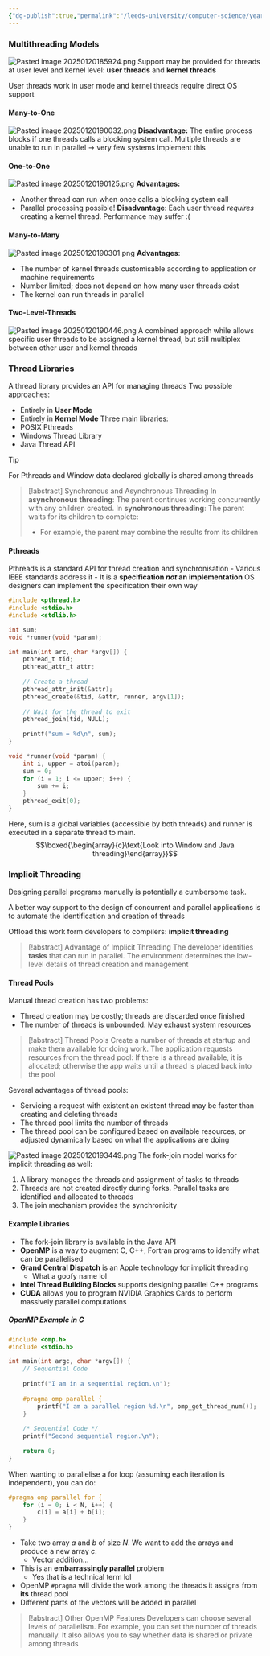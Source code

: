 ```yaml
---
{"dg-publish":true,"permalink":"/leeds-university/computer-science/year-2/operating-systems/revision/w6-threads-and-concurrency/p3-libraries-for-multithreading/"}
---
```



### Multithreading Models
![Pasted image 20250120185924.png](/img/user/Leeds%20University/Computer%20Science/Year%202/Operating%20Systems/Revision/images/Pasted%20image%2020250120185924.png)
Support may be provided for threads at user level and kernel level: **user threads** and **kernel threads**

User threads work in user mode and kernel threads require direct OS support
#### Many-to-One
![Pasted image 20250120190032.png](/img/user/Leeds%20University/Computer%20Science/Year%202/Operating%20Systems/Revision/images/Pasted%20image%2020250120190032.png)
**Disadvantage:** The entire process blocks if one threads calls a blocking system call. Multiple threads are unable to run in parallel $\rightarrow$ very few systems implement this
#### One-to-One
![Pasted image 20250120190125.png](/img/user/Leeds%20University/Computer%20Science/Year%202/Operating%20Systems/Revision/images/Pasted%20image%2020250120190125.png)
**Advantages:** 
- Another thread can run when once calls a blocking system call
- Parallel processing possible!
**Disadvantage**: Each user thread *requires* creating a kernel thread. Performance may suffer :(
#### Many-to-Many
![Pasted image 20250120190301.png](/img/user/Leeds%20University/Computer%20Science/Year%202/Operating%20Systems/Revision/images/Pasted%20image%2020250120190301.png)
**Advantages**: 
- The number of kernel threads customisable according to application or machine requirements
- Number limited; does not depend on how many user threads exist
- The kernel can run threads in parallel
#### Two-Level-Threads
![Pasted image 20250120190446.png](/img/user/Leeds%20University/Computer%20Science/Year%202/Operating%20Systems/Revision/images/Pasted%20image%2020250120190446.png)
A combined approach while allows specific user threads to be assigned a kernel thread, but still multiplex between other user and kernel threads
### Thread Libraries
A thread library provides an API for managing threads
Two possible approaches:
- Entirely in **User Mode**
- Entirely in **Kernel Mode**
Three main libraries:
- POSIX Pthreads
- Windows Thread Library
- Java Thread API
>[!tip] 
>For Pthreads and Window data declared globally is shared among threads

>[!abstract] Synchronous and Asynchronous Threading
>In **asynchronous threading**: The parent continues working concurrently with any children created.
>In **synchronous threading**: The parent waits for its children to complete:
>	- For example, the parent may combine the results from its children

#### Pthreads
Pthreads is a standard API for thread creation and synchronisation
	- Various IEEE standards address it
	- It is a **specification *not* an implementation**
OS designers can implement the specification their own way
```c
#include <pthread.h>
#include <stdio.h>
#include <stdlib.h>

int sum;
void *runner(void *param);

int main(int arc, char *argv[]) {
	pthread_t tid;
	pthread_attr_t attr;
	
	// Create a thread
	pthread_attr_init(&attr);
	pthread_create(&tid, &attr, runner, argv[1]);
	
	// Wait for the thread to exit
	pthread_join(tid, NULL);
	
	printf("sum = %d\n", sum);
}

void *runner(void *param) {
	int i, upper = atoi(param);
	sum = 0;
	for (i = 1; i <= upper; i++) {
		sum += i;
	}
	pthread_exit(0);
}
```
Here, sum is a global variables (accessible by both threads) and runner is executed in a separate thread to main.
$$\boxed{\begin{array}{c}\text{Look into Window and Java threading}\end{array}}$$
### Implicit Threading
Designing parallel programs manually is potentially a cumbersome task.

A better way support to the design of concurrent and parallel applications is to automate the identification and creation of threads

Offload this work form developers to compilers: **implicit threading**

>[!abstract] Advantage of Implicit Threading
>The developer identifies **tasks** that can run in parallel. The environment determines the low-level details of thread creation and management

#### Thread Pools
Manual thread creation has two problems:
- Thread creation may be costly; threads are discarded once finished
- The number of threads is unbounded: May exhaust system resources
>[!abstract] Thread Pools
>Create a number of threads at startup and make them available for doing work. The application requests resources from the thread pool: If there is a thread available, it is allocated; otherwise the app waits until a thread is placed back into the pool

Several advantages of thread pools:
- Servicing a request with existent an existent thread may be faster than creating and deleting threads
- The thread pool limits the number of threads
- The thread pool can be configured based on available resources, or adjusted dynamically based on what the applications are doing

![Pasted image 20250120193449.png](/img/user/Leeds%20University/Computer%20Science/Year%202/Operating%20Systems/Revision/images/Pasted%20image%2020250120193449.png)
The fork-join model works for implicit threading as well:
1. A library manages the threads and assignment of tasks to threads
2. Threads are not created directly during forks. Parallel tasks are identified and allocated to threads
3. The join mechanism provides the synchronicity
#### Example Libraries
- The fork-join library is available in the Java API
- **OpenMP** is a way to augment C, C++, Fortran programs to identify what can be parallelised
- **Grand Central Dispatch** is an Apple technology for implicit threading
	- What a goofy name lol
- **Intel Thread Building Blocks** supports designing parallel C++ programs
- **CUDA** allows you to program NVIDIA Graphics Cards to perform massively parallel computations
##### OpenMP Example in C
```c
#include <omp.h>
#include <stdio.h>

int main(int argc, char *argv[]) {
	// Sequential Code
	
	printf("I am in a sequential region.\n");
	
	#pragma omp parallel {
		printf("I am a parallel region %d.\n", omp_get_thread_num());
	}
	
	/* Sequential Code */
	printf("Second sequential region.\n");
	
	return 0;
}
```

When wanting to parallelise a for loop (assuming each iteration is independent), you can do:
```c
#pragma omp parallel for {
	for (i = 0; i < N, i++) {
		c[i] = a[i] + b[i];
	}
}
```
- Take two array $a$ and $b$ of size $N$. We want to add the arrays and produce a new array $c$.
	- Vector addition…
- This is an **embarrassingly parallel** problem
	- Yes that is a technical term lol
- OpenMP `#pragma` will divide the work among the threads it assigns from **its** thread pool
- Different parts of the vectors will be added in parallel
>[!abstract] Other OpenMP Features
>Developers can choose several levels of parallelism. For example, you can set the number of threads manually. It also allows you to say whether data is shared or private among threads

